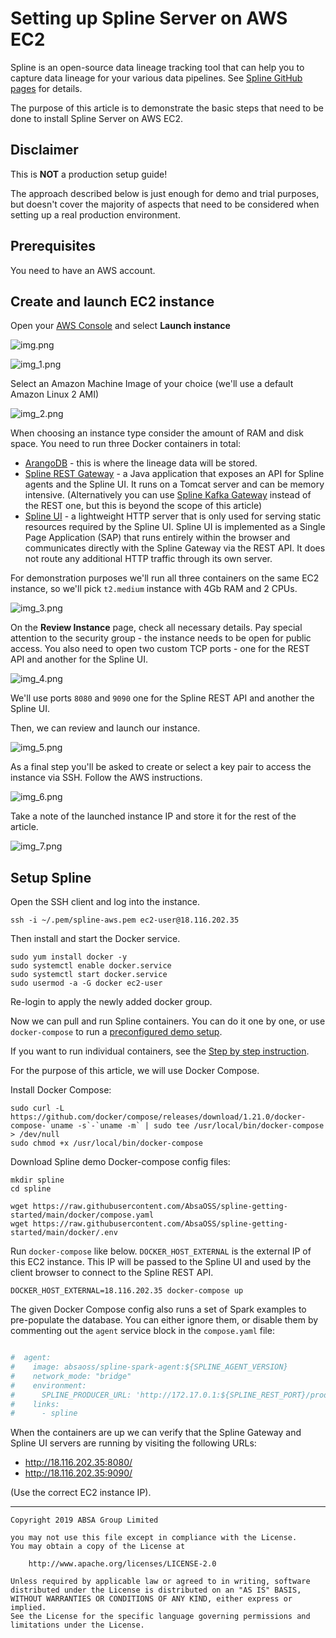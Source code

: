 Setting up Spline Server on AWS EC2
===

Spline is an open-source data lineage tracking tool that can help you to capture data lineage for your various data pipelines.
See [Spline GitHub pages](https://absaoss.github.io/spline/) for details.

The purpose of this article is to demonstrate the basic steps that need to be done to install Spline Server on AWS EC2.

## Disclaimer

This is **NOT** a production setup guide!

The approach described below is just enough for demo and trial purposes, but doesn't cover the majority of aspects that need to be considered when
setting up a real production environment.

## Prerequisites

You need to have an AWS account.

## Create and launch EC2 instance

Open your [AWS Console](https://console.aws.amazon.com/) and select **Launch instance**

![img.png](img.png)

![img_1.png](img_1.png)

Select an Amazon Machine Image of your choice (we'll use a default Amazon Linux 2 AMI)

![img_2.png](img_2.png)

When choosing an instance type consider the amount of RAM and disk space. You need to run three Docker containers in total:

- [ArangoDB](https://hub.docker.com/_/arangodb) - this is where the lineage data will be stored.
- [Spline REST Gateway](https://hub.docker.com/r/absaoss/spline-rest-server) - a Java application that exposes an API for Spline agents and the Spline UI.
  It runs on a Tomcat server and can be memory intensive. (Alternatively you can use
  [Spline Kafka Gateway](https://hub.docker.com/r/absaoss/spline-kafka-server) instead of the REST one, but this is beyond the scope of this article)
- [Spline UI](https://github.com/AbsaOSS/spline-ui) - a lightweight HTTP server that is only used for serving static resources required by the Spline
  UI. Spline UI is implemented as a Single Page Application (SAP) that runs entirely within the browser and communicates directly with the Spline Gateway via
  the REST API. It does not route any additional HTTP traffic through its own server.

For demonstration purposes we'll run all three containers on the same EC2 instance, so we'll pick `t2.medium` instance with 4Gb RAM and 2 CPUs.

![img_3.png](img_3.png)

On the **Review Instance** page, check all necessary details. Pay special attention to the security group - the instance needs to be open for
public access. You also need to open two custom TCP ports - one for the REST API and another for the Spline UI.

![img_4.png](img_4.png)

We'll use ports `8080` and `9090` one for the Spline REST API and another the Spline UI.

Then, we can review and launch our instance.

![img_5.png](img_5.png)

As a final step you'll be asked to create or select a key pair to access the instance via SSH. Follow the AWS instructions.

![img_6.png](img_6.png)

Take a note of the launched instance IP and store it for the rest of the article.

![img_7.png](img_7.png)

## Setup Spline

Open the SSH client and log into the instance.

```shell
ssh -i ~/.pem/spline-aws.pem ec2-user@18.116.202.35
```

Then install and start the Docker service.

```shell
sudo yum install docker -y
sudo systemctl enable docker.service
sudo systemctl start docker.service
sudo usermod -a -G docker ec2-user
```

Re-login to apply the newly added docker group.

Now we can pull and run Spline containers. You can do it one by one, or use `docker-compose` to run
a [preconfigured demo setup](https://github.com/AbsaOSS/spline-getting-started/tree/main/docker).

If you want to run individual containers, see the [Step by step instruction](https://absaoss.github.io/spline/#step-by-step).

For the purpose of this article, we will use Docker Compose.

Install Docker Compose:

```shell
sudo curl -L https://github.com/docker/compose/releases/download/1.21.0/docker-compose-`uname -s`-`uname -m` | sudo tee /usr/local/bin/docker-compose > /dev/null
sudo chmod +x /usr/local/bin/docker-compose
```

Download Spline demo Docker-compose config files:

```shell
mkdir spline
cd spline

wget https://raw.githubusercontent.com/AbsaOSS/spline-getting-started/main/docker/compose.yaml
wget https://raw.githubusercontent.com/AbsaOSS/spline-getting-started/main/docker/.env
```

Run `docker-compose` like below. `DOCKER_HOST_EXTERNAL` is the external IP of this EC2 instance. This IP will be passed to the Spline UI and used by
the client browser to connect to the Spline REST API.

```shell
DOCKER_HOST_EXTERNAL=18.116.202.35 docker-compose up
```

The given Docker Compose config also runs a set of Spark examples to pre-populate the database. You can either ignore them, or disable them by
commenting out the `agent` service block in the `compose.yaml` file:

```yaml

#  agent:
#    image: absaoss/spline-spark-agent:${SPLINE_AGENT_VERSION}
#    network_mode: "bridge"
#    environment:
#      SPLINE_PRODUCER_URL: 'http://172.17.0.1:${SPLINE_REST_PORT}/producer'
#    links:
#      - spline

```

When the containers are up we can verify that the Spline Gateway and Spline UI servers are running by visiting the following URLs:

- http://18.116.202.35:8080/
- http://18.116.202.35:9090/

(Use the correct EC2 instance IP).

---

    Copyright 2019 ABSA Group Limited

    you may not use this file except in compliance with the License.
    You may obtain a copy of the License at

        http://www.apache.org/licenses/LICENSE-2.0

    Unless required by applicable law or agreed to in writing, software
    distributed under the License is distributed on an "AS IS" BASIS,
    WITHOUT WARRANTIES OR CONDITIONS OF ANY KIND, either express or implied.
    See the License for the specific language governing permissions and
    limitations under the License.
